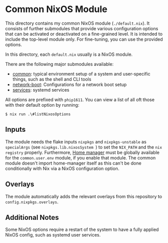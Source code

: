 # Common NixOS Module

This directory contains my common NixOS module (`./default.nix`). It consists of
further submodules that provide various configuration options that can be
activated or deactivated on a fine-grained level. It is intended to include
the top-level module only. For fine-tuning, you can use the provided options.

In this directory, each `default.nix` usually is a NixOS module.

There are the following major submodules available:
- [common](common/README.md): typical environment setup of a system and user-specific things,
  such as the shell and CLI tools
- [network-boot](network-boot/README.md): Configurations for a network boot setup
- [services](services/README.md): systemd services

All options are prefixed with `phip1611`. You can view a list of all oft those
with their default option by running:

```shell
$ nix run .\#listNixosOptions
```

## Inputs

The module needs the flake inputs `nixpkgs` and `nixpkgs-unstable` as
`specialArgs` (see `nixpkgs.lib.nixosSystem `) to set the `NIX_PATH` and the
`nix registry` properly. Furthermore,
[Home manager](https://github.com/nix-community/home-manager) must be globally available for the `common.user.env` module,
if you enable that module. The common module doesn't import home-manager itself
as this can't be done conditionally with Nix via a NixOS configuration option.

## Overlays

The module automatically adds the relevant overlays from this repository to
`config.nixpkgs.overlays`.

## Additional Notes

Some NixOS options require a restart of the system to have a fully applied NixOS
config, such as systemd user services.
